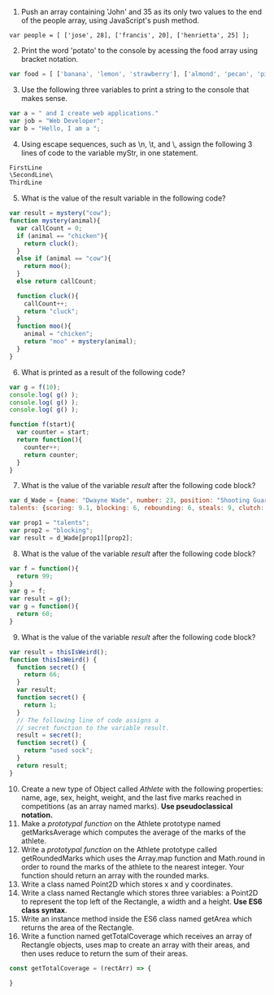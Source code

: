 1. Push an array containing 'John' and 35 as its only two values to the end of the people array, using JavaScript's push method.
```
var people = [ ['jose', 28], ['francis', 20], ['henrietta', 25] ];
```
2. Print the word 'potato' to the console by acessing the food array using bracket notation.
```javascript
var food = [ ['banana', 'lemon', 'strawberry'], ['almond', 'pecan', 'pistachio'], ['carrot', 'potato', 'beet'] ];
```
3. Use the following three variables to print a string to the console that makes sense.
```javascript
var a = " and I create web applications."
var job = "Web Developer";
var b = "Hello, I am a ";
```
4. Using escape sequences, such as \n, \t, and \\\, assign the following 3 lines of code to the variable myStr, in one statement.
```javascript
FirstLine
\SecondLine\
ThirdLine
```
5. What is the value of the result variable in the following code?
  ```Javascript
  var result = mystery("cow");
  function mystery(animal){
    var callCount = 0;
    if (animal == "chicken"){
      return cluck();
    }
    else if (animal == "cow"){
      return moo();
    }
    else return callCount;

    function cluck(){
      callCount++;
      return "cluck";
    }
    function moo(){
      animal = "chicken";
      return "moo" + mystery(animal);
    }
  }
  ```  

6. What is printed as a result of the following code?
  ```Javascript
  var g = f(10);
  console.log( g() );
  console.log( g() );
  console.log( g() );

  function f(start){
    var counter = start;
    return function(){
      counter++;
      return counter;
    }
  }
  ```  

7. What is the value of the variable *result* after the following code block?

  ```javascript
  var d_Wade = {name: "Dwayne Wade", number: 23, position: "Shooting Guard",  
  talents: {scoring: 9.1, blocking: 6, rebounding: 6, steals: 9, clutch: 9}  };

  var prop1 = "talents";
  var prop2 = "blocking";
  var result = d_Wade[prop1][prop2];
  ```

8. What is the value of the variable *result* after the following code block?
  ```javascript
  var f = function(){
    return 99;
  }
  var g = f;
  var result = g();
  var g = function(){
    return 60;
  }
  ```

9. What is the value of the variable *result* after the following code block?
  ```javascript
  var result = thisIsWeird();
  function thisIsWeird() {
    function secret() {
      return 66;
    }
    var result;
    function secret() {
      return 1;
    }
    // The following line of code assigns a
    // secret function to the variable result.
    result = secret();
    function secret() {
      return "used sock";
    }
    return result;
  }
  ```
10. Create a new type of Object called *Athlete* with the following properties: name, age, sex, height, weight, and the last five marks reached in competitions (as an array named marks). **Use pseudoclassical notation.**
11. Make a *prototypal function* on the Athlete prototype named getMarksAverage which computes the average of the marks of the athlete.
12. Write a *prototypal function* on the Athlete prototype called getRoundedMarks which uses the Array.map function and Math.round in order to round the marks of the athlete to the nearest integer. Your function should return an array with the rounded marks.
13. Write a class named Point2D which stores x and y coordinates.
14. Write a class named Rectangle which stores three variables: a Point2D to represent the top left of the Rectangle, a width and a height. **Use ES6 class syntax**.
15. Write an instance method inside the ES6 class named getArea which returns the area of the Rectangle.
16. Write a function named getTotalCoverage which receives an array of Rectangle objects, uses map to create an array with their areas, and then uses reduce to return the sum of their areas.
  ```javascript
  const getTotalCoverage = (rectArr) => {

  }
  ```
